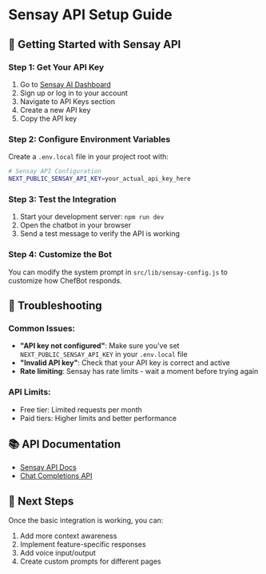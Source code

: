 # Sensay API Setup Guide

## 🚀 **Getting Started with Sensay API**

### **Step 1: Get Your API Key**
1. Go to [Sensay AI Dashboard](https://sensay.ai)
2. Sign up or log in to your account
3. Navigate to API Keys section
4. Create a new API key
5. Copy the API key

### **Step 2: Configure Environment Variables**
Create a `.env.local` file in your project root with:

```bash
# Sensay API Configuration
NEXT_PUBLIC_SENSAY_API_KEY=your_actual_api_key_here
```

### **Step 3: Test the Integration**
1. Start your development server: `npm run dev`
2. Open the chatbot in your browser
3. Send a test message to verify the API is working

### **Step 4: Customize the Bot**
You can modify the system prompt in `src/lib/sensay-config.js` to customize how ChefBot responds.

## 🔧 **Troubleshooting**

### **Common Issues:**
- **"API key not configured"**: Make sure you've set `NEXT_PUBLIC_SENSAY_API_KEY` in your `.env.local` file
- **"Invalid API key"**: Check that your API key is correct and active
- **Rate limiting**: Sensay has rate limits - wait a moment before trying again

### **API Limits:**
- Free tier: Limited requests per month
- Paid tiers: Higher limits and better performance

## 📚 **API Documentation**
- [Sensay API Docs](https://docs.sensay.ai)
- [Chat Completions API](https://docs.sensay.ai/api/chat-completions)

## 🎯 **Next Steps**
Once the basic integration is working, you can:
1. Add more context awareness
2. Implement feature-specific responses
3. Add voice input/output
4. Create custom prompts for different pages




